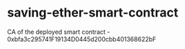 # saving-ether-smart-contract

CA of the deployed smart contract - 0xbfa3c295741F19134D0445d200cbb401368622bF